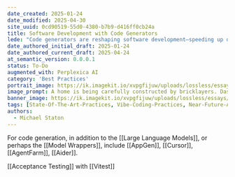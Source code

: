 ```yaml
---
date_created: 2025-01-24
date_modified: 2025-04-30
site_uuid: 0cd90519-55d0-4380-b7b9-d416ff0cb24a
title: Software Development with Code Generators
lede: "Code generators are reshaping software development—speeding up delivery while raising new challenges."
date_authored_initial_draft: 2025-01-24
date_authored_current_draft: 2025-04-24
at_semantic_version: 0.0.0.1
status: To-Do
augmented_with: Perplexica AI
category: 'Best Practices'
portrait_image: https://ik.imagekit.io/xvpgfijuw/uploads/lossless/essays/2025-05-04_portraitimage_Software-Development-with-Code-Generators_1634a98f-dcc0-4eef-98b7-e6dd72857344_A3fxcJLs1.jpg
image_prompt: A home is being carefully constructed by bricklayers. Dash from 'The Incredibles' and Flash from the DC Comics franchise are running through the scene, and bricks are flying.
banner_image: https://ik.imagekit.io/xvpgfijuw/uploads/lossless/essays/2025-05-04_bannerimage_Software-Development-with-Code-Generators_7a6137af-e28c-4296-a8d0-a798ed08f58e_-Gkxu5jxw.jpg
tags: [State-Of-The-Art-Practices, Vibe-Coding-Practices, Near-Future-Anticipation]
authors: 
  - Michael Staton
---
```

For code generation, in addition to the [[Large Language Models]], or perhaps the [[Model Wrappers]], include [[AppGen]], [[Cursor]], [[AgentFarm]], [[Aider]]. 

[[Acceptance Testing]] with [[Vitest]]